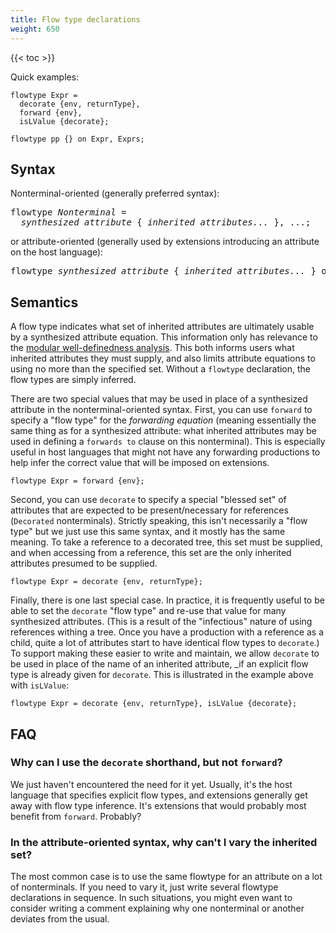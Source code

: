 ```yaml
---
title: Flow type declarations
weight: 650
---
```


{{< toc >}}

Quick examples:

```
flowtype Expr =
  decorate {env, returnType},
  forward {env},
  isLValue {decorate};
  
flowtype pp {} on Expr, Exprs;
```

## Syntax

Nonterminal-oriented (generally preferred syntax):

<pre>
flowtype <i>Nonterminal</i> =
  <i>synthesized attribute</i> { <i>inherited attributes...</i> }, ...;
</pre>

or attribute-oriented (generally used by extensions introducing an attribute on the host language):

<pre>
flowtype <i>synthesized attribute</i> { <i>inherited attributes...</i> } on <i>Nonterminals...</i>;
</pre>

## Semantics

A flow type indicates what set of inherited attributes are ultimately usable by a synthesized attribute equation.
This information only has relevance to the [modular well-definedness analysis](/silver/concepts/modular-well-definedness/).
This both informs users what inherited attributes they must supply, and also limits attribute equations to using no more than the specified set.
Without a `flowtype` declaration, the flow types are simply inferred.


There are two special values that may be used in place of a synthesized attribute in the nonterminal-oriented syntax.
First, you can use `forward` to specify a "flow type" for the _forwarding equation_ (meaning essentially the same thing as for a synthesized attribute: what inherited attributes may be used in defining a `forwards to` clause on this nonterminal).
This is especially useful in host languages that might not have any forwarding productions to help infer the correct value that will be imposed on extensions.

```
flowtype Expr = forward {env};
```

Second, you can use `decorate` to specify a special "blessed set" of attributes that are expected to be present/necessary for references (`Decorated` nonterminals).
Strictly speaking, this isn't necessarily a "flow type" but we just use this same syntax, and it mostly has the same meaning.
To take a reference to a decorated tree, this set must be supplied, and when accessing from a reference, this set are the only inherited attributes presumed to be supplied.

```
flowtype Expr = decorate {env, returnType};
```


Finally, there is one last special case.
In practice, it is frequently useful to be able to set the `decorate` "flow type" and re-use that value for many synthesized attributes.
(This is a result of the "infectious" nature of using references withing a tree.
Once you have a production with a reference as a child, quite a lot of attributes start to have identical flow types to `decorate`.)
To support making these easier to write and maintain, we allow `decorate` to be used in place of the name of an inherited attribute, _if an explicit flow type is already given for `decorate`.
This is illustrated in the example above with `isLValue`:

```
flowtype Expr = decorate {env, returnType}, isLValue {decorate};
```

## FAQ

### Why can I use the `decorate` shorthand, but not `forward`?

We just haven't encountered the need for it yet.
Usually, it's the host language that specifies explicit flow types, and extensions generally get away with flow type inference.
It's extensions that would probably most benefit from `forward`. Probably?

### In the attribute-oriented syntax, why can't I vary the inherited set?

The most common case is to use the same flowtype for an attribute on a lot of nonterminals.
If you need to vary it, just write several flowtype declarations in sequence.
In such situations, you might even want to consider writing a comment explaining why one nonterminal or another deviates from the usual.

